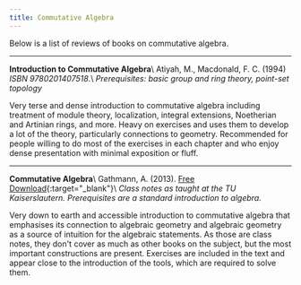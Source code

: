 ```yaml
---
title: Commutative Algebra
---
```


Below is a list of reviews of books on commutative algebra.

---
**Introduction to Commutative Algebra**\\
Atiyah, M., Macdonald, F. C. (1994) *ISBN 9780201407518*.\\
*Prerequisites: basic group and ring theory, point-set topology*

Very terse and dense introduction to commutative algebra including treatment of module theory, localization, integral extensions, Noetherian and Artinian rings, and more. Heavy on exercises and uses them to develop a lot of the theory,  particularly connections to geometry. Recommended for people willing to do most of the exercises in each chapter and who enjoy dense presentation with minimal exposition or fluff.

---
**Commutative Algebra**\\
Gathmann, A. (2013). [Free Download](https://www.mathematik.uni-kl.de/~gathmann/en/commalg.php){:target="_blank"}\\
*Class notes as taught at the TU Kaiserslautern. Prerequisites are a standard introduction to algebra.*

Very down to earth and accessible introduction to commutative algebra that emphasises its connection to algebraic geometry and algebraic geometry as a source of intuition for the algebraic statements. As those are class notes, they don't cover as much as other books on the subject, but the most important constructions are present. Exercises are included in the text and appear close to the introduction of the tools, which are required to solve them.